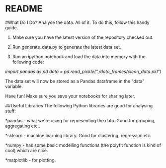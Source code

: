 # README #

#What Do I Do?
Analyse the data. All of it. To do this, follow this handy guide.

1. Make sure you have the latest version of the repository checked out.

2. Run generate_data.py to generate the latest data set.

3. Run an ipython notebook and load the data into memory with the following code:

*import pandas as pd*
*data = pd.read_pickle("./data_frames/clean_data.pkl")*

The data set will now be stored as a Pandas dataframe in the "data" variable.

Have fun! Make sure you save your notebooks for sharing later.

##Useful Libraries
The following Python libraries are good for analysing stuff:

*pandas - what we're using for representing the data. Good for grouping, aggregating etc..

*sklearn - machine learning library. Good for clustering, regression etc.

*numpy - has some basic modelling functions (the polyfit function is kind of cool) which are nice.

*matplotlib - for plotting.